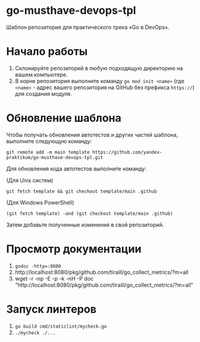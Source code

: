 # go-musthave-devops-tpl

Шаблон репозитория для практического трека «Go в DevOps».

# Начало работы

1. Склонируйте репозиторий в любую подходящую директорию на вашем компьютере.
2. В корне репозитория выполните команду `go mod init <name>` (где `<name>` - адрес вашего репозитория на GitHub без префикса `https://`) для создания модуля.

# Обновление шаблона

Чтобы получать обновления автотестов и других частей шаблона, выполните следующую команду:

```
git remote add -m main template https://github.com/yandex-praktikum/go-musthave-devops-tpl.git
```

Для обновления кода автотестов выполните команду:

(Для Unix систем)

```
git fetch template && git checkout template/main .github
```

(Для Windows PowerShell)

```
(git fetch template) -and (git checkout template/main .github)
```

Затем добавьте полученные изменения в свой репозиторий.


# Просмотр документации

1. `godoc -http=:8080`
2. http://localhost:8080/pkg/github.com/tiraill/go_collect_metrics/?m=all
3. wget -r -np -E -p -k -nH -P doc "http://localhost:8080/pkg/github.com/tiraill/go_collect_metrics/?m=all"

# Запуск линтеров

1. `go build cmd/staticlint/mycheck.go`
2. `./mycheck ./...`